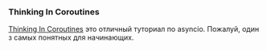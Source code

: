 ### Thinking In Coroutines

[Thinking In Coroutines](https://www.youtube.com/watch?v=l4Nn-y9ktd4) это отличный туториал по asyncio. Пожалуй, один з самых понятных для начинающих.


